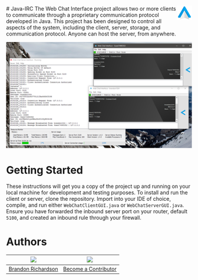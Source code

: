 <img src="https://raw.githubusercontent.com/brandon1024/Java-IRC/master/src/webchatinterface/client/resources/CLIENTICON.png" align="right" />
# Java-IRC
The Web Chat Interface project allows two or more clients to communicate through a proprietary communication protocol developed in Java. This project has been designed to control all aspects of the system, including the client, server, storage, and communication protocol. Anyone can host the server, from anywhere.

![WebChatInterfaceUI.png](https://raw.githubusercontent.com/brandon1024/Java-IRC/master/WebChatInterfaceUI.png)

# Getting Started
These instructions will get you a copy of the project up and running on your local machine for development and testing purposes.
To install and run the client or server, clone the repository. Import into your IDE of choice, compile, and run either `WebChatClientGUI.java` or `WebChatServerGUI.java`. Ensure you have forwarded the inbound server port on your router, default `5100`, and created an inbound rule through your firewall.

# Authors
|[<img src="https://avatars3.githubusercontent.com/u/22732449?v=3&s=460" width="128">](https://github.com/brandon1024)| [<img src="https://assets-cdn.github.com/images/modules/logos_page/GitHub-Mark.png" width="128">](https://github.com/brandon1024/Java-IRC/graphs/contributors)
|:---:|:---:|
|[Brandon Richardson](https://github.com/brandon1024)| [Become a Contributor](https://github.com/brandon1024/Java-IRC/graphs/contributors)

